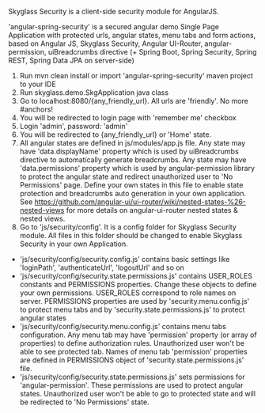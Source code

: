 Skyglass Security is a client-side security module for AngularJS.

'angular-spring-security' is a secured angular demo Single Page Application with protected urls, angular states, menu tabs and form actions, based on Angular JS, Skyglass Security, Angular UI-Router, angular-permission, uiBreadcrumbs directive (+ Spring Boot, Spring Security, Spring REST, Spring Data JPA on server-side)

1. Run mvn clean install or import 'angular-spring-security' maven project to your IDE
2. Run skyglass.demo.SkgApplication java class
3. Go to localhost:8080/{any_friendly_url}. All urls are 'friendly'. No more #anchors!
4. You will be redirected to login page with 'remember me' checkbox
5. Login 'admin', password: 'admin'
6. You will be redirected to {any_friendly_url} or 'Home' state.
7. All angular states are defined in js/modules/app.js file. Any state may have 'data.displayName' property which is used by uiBreadcrumbs directive to automatically generate breadcrumbs. Any state may have 'data.permissions' property which is used by angular-permission library to protect the angular state and redirect unauthorized user to 'No Permissions' page. Define your own states in this file to enable state protection and breadcrumbs auto generation in your own application. See https://github.com/angular-ui/ui-router/wiki/nested-states-%26-nested-views for more details on angular-ui-router nested states & nested views.
8. Go to 'js/security/config'. It is a config folder for Skyglass Security module. All files in this folder should be changed to enable Skyglass Security in your own Application.
- 'js/security/config/security.config.js' contains basic settings like 'loginPath', 'authenticateUrl', 'logoutUrl' and so on
- 'js/security/config/security.state.permissions.js' contains USER_ROLES constants and PERMISSIONS properties. Change these objects to define your own permissions. USER_ROLES correspond to role names on server. PERMISSIONS properties are used by 'security.menu.config.js' to protect menu tabs and by 'security.state.permissions.js' to protect angular states
- 'js/security/config/security.menu.config.js' contains menu tabs configuration. Any menu tab may have 'permission' property (or array of properties) to define authorization rules. Unauthorized user won't be able to see protected tab. Names of menu tab 'permission' properties are defined in PERMISSIONS object of 'security.state.permissions.js' file.
- 'js/security/config/security.state.permissions.js' sets permissions for 'angular-permission'. These permissions are used to protect angular states. Unauthorized user won't be able to go to protected state and will be redirected to 'No Permissions' state. 
